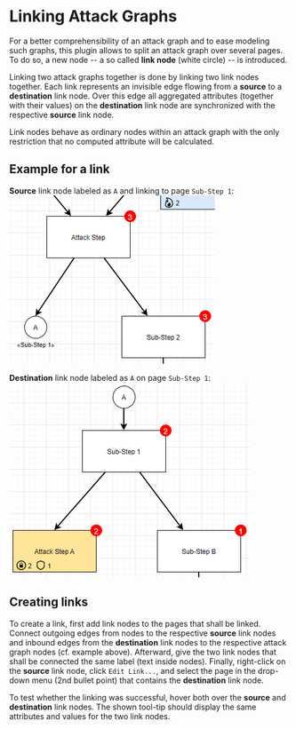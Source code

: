 # Linking Attack Graphs

For a better comprehensibility of an attack graph and to ease modeling such graphs, this plugin allows to split an attack graph over several pages.
To do so, a new node -- a so called **link node** (white circle) -- is introduced.

Linking two attack graphs together is done by linking two link nodes together.
Each link represents an invisible edge flowing from a **source** to a **destination** link node.
Over this edge all aggregated attributes (together with their values) on the **destination** link node are synchronized with the respective **source** link node.

Link nodes behave as ordinary nodes within an attack graph with the only restriction that no computed attribute will be calculated.

## Example for a link
**Source** link node labeled as `A` and linking to page `Sub-Step 1`:
![Attack graph with a source link node](images/SrcLinkNode.png)

**Destination** link node labeled as `A` on page `Sub-Step 1`:
![Attack graph with a destination link node](images/DstLinkNode.png)

## Creating links
To create a link, first add link nodes to the pages that shall be linked.
Connect outgoing edges from nodes to the respective **source** link nodes and inbound edges from the **destination** link nodes to the respective attack graph nodes (cf. example above).
Afterward, give the two link nodes that shall be connected the same label (text inside nodes).
Finally, right-click on the **source** link node, click `Edit Link...`, and select the page in the drop-down menu (2nd bullet point) that contains the **destination** link node.

To test whether the linking was successful, hover both over the **source** and **destination** link nodes.
The shown tool-tip should display the same attributes and values for the two link nodes.

